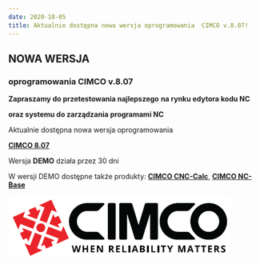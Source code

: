 ```yaml
---
date: 2020-18-05
title: Aktualnie dostępna nowa wersja oprogramowania  CIMCO v.8.07!
---
```


## **NOWA WERSJA**
### **oprogramowania CIMCO v.8.07**
**Zapraszamy do przetestowania najlepszego**
**na rynku edytora kodu NC**

**oraz systemu do zarządzania programami NC**



Aktualnie dostępna nowa wersja oprogramowania

[**CIMCO 8.07**](http://www.proaxis.pl/jwww/index.php?option=com_content&view=article&id=10&Itemid=9)



Wersja **DEMO** działa przez 30 dni



W wersji DEMO dostępne także produkty: **[CIMCO CNC-Calc](http://www.proaxis.pl/jwww/index.php?option=com_content&view=article&id=6&Itemid=43)**, **[CIMCO NC-Base](http://www.proaxis.pl/jwww/index.php?option=com_content&view=article&id=9&Itemid=4)**

![Cimco](../../static/img/cimco_logo.png)
